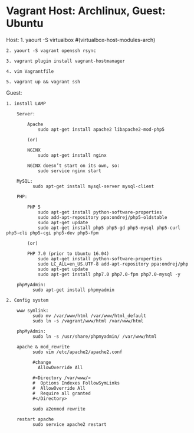 # Vagrant Host: Archlinux, Guest: Ubuntu

Host:
	1. yaourt -S virtualbox
		#(virtualbox-host-modules-arch)
	
	2. yaourt -S vagrant openssh rsync

	3. vagrant plugin install vagrant-hostmanager

	4. vim Vagrantfile
	
	5. vagrant up && vagrant ssh

Guest:

	1. install LAMP

		Server:

			Apache
			    sudo apt-get install apache2 libapache2-mod-php5

			(or)

			NGINX
			    sudo apt-get install nginx

			NGINX doesn’t start on its own, so:
			    sudo service nginx start

		MySQL:
			  sudo apt-get install mysql-server mysql-client

		PHP:

			PHP 5
			    sudo apt-get install python-software-properties
			    sudo add-apt-repository ppa:ondrej/php5-oldstable
			    sudo apt-get update
			    sudo apt-get install php5 php5-gd php5-mysql php5-curl php5-cli php5-cgi php5-dev php5-fpm

			(or)

			PHP 7.0 (prior to Ubuntu 16.04)
			    sudo apt-get install python-software-properties
			    sudo LC_ALL=en_US.UTF-8 add-apt-repository ppa:ondrej/php
			    sudo apt-get update
			    sudo apt-get install php7.0 php7.0-fpm php7.0-mysql -y

		phpMyAdmin:
		  	  sudo apt-get install phpmyadmin

	2. Config system

		www symlink:
			  sudo mv /var/www/html /var/www/html_default
			  sudo ln -s /vagrant/www/html /var/www/html

		phpMyAdmin:
			  sudo ln -s /usr/share/phpmyadmin/ /var/www/html

		apache & mod_rewrite
			  sudo vim /etc/apache2/apache2.conf

			  #change
			    AllowOverride All

			  #<Directory /var/www/>
			  #  Options Indexes FollowSymLinks
			  #  AllowOverride All
			  #  Require all granted
			  #</Directory>

			  sudo a2enmod rewrite

		restart apache
			  sudo service apache2 restart
